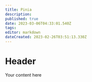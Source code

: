 ```yaml
---
title: Pinia
description: 
published: true
date: 2023-03-06T04:33:01.540Z
tags: 
editor: markdown
dateCreated: 2023-02-26T03:51:13.330Z
---
```


# Header
Your content here